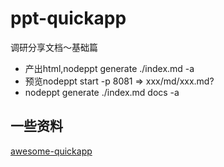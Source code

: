 # ppt-quickapp
调研分享文档～基础篇


- 产出html,nodeppt generate ./index.md -a
- 预览nodeppt start -p 8081  => xxx/md/xxx.md?
- nodeppt generate ./index.md docs -a


## 一些资料
[awesome-quickapp](https://github.com/quickappdev/awesome-quickapp)

